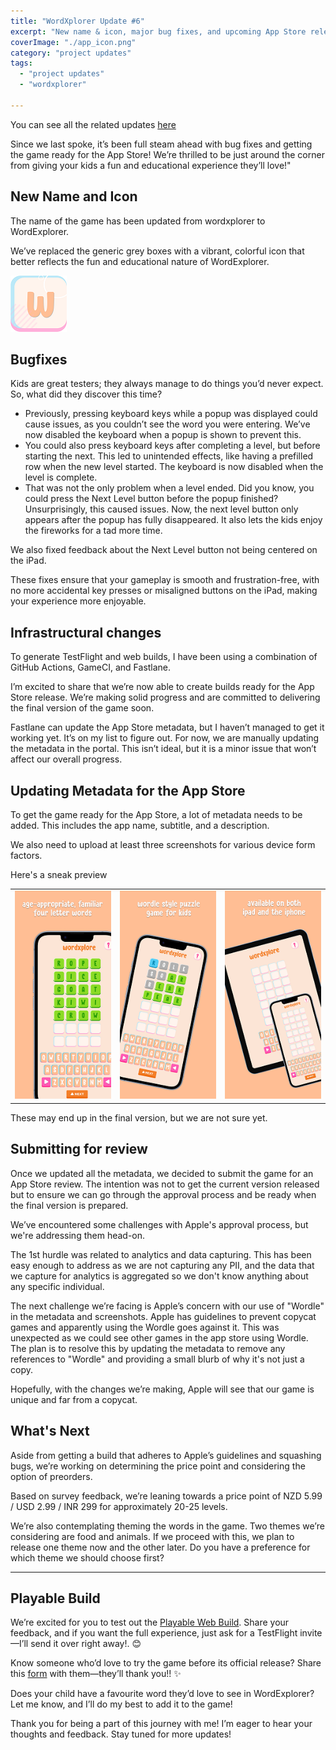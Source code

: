 ```yaml
---
title: "WordXplorer Update #6"
excerpt: "New name & icon, major bug fixes, and upcoming App Store release. Test the latest build and give your feedback!"
coverImage: "./app_icon.png"
category: "project updates"
tags:
  - "project updates"
  - "wordxplorer"

---
```


You can see all the related updates [here](/tags/wordxplorer)

Since we last spoke, it’s been full steam ahead with bug fixes and getting the game ready for the App Store! We’re thrilled to be just around the corner from giving your kids a fun and educational experience they’ll love!"

## New Name and Icon

The name of the game has been updated from wordxplorer to WordExplorer.

We’ve replaced the generic grey boxes with a vibrant, colorful icon that better reflects the fun and educational nature of WordExplorer.

![App_Icon](./app_icon.png)

## Bugfixes

Kids are great testers; they always manage to do things you’d never expect. So, what did they discover this time?

- Previously, pressing keyboard keys while a popup was displayed could cause issues, as you couldn’t see the word you were entering. We’ve now disabled the keyboard when a popup is shown to prevent this.
- You could also press keyboard keys after completing a level, but before starting the next. This led to unintended effects, like having a prefilled row when the new level started. The keyboard is now disabled when the level is complete.
- That was not the only problem when a level ended. Did you know, you could press the Next Level button before the popup finished? Unsurprisingly, this caused issues. Now, the next level button only appears after the popup has fully disappeared. It also lets the kids enjoy the fireworks for a tad more time.

We also fixed feedback about the Next Level button not being centered on the iPad.

These fixes ensure that your gameplay is smooth and frustration-free, with no more accidental key presses or misaligned buttons on the iPad, making your experience more enjoyable.

## Infrastructural changes

To generate TestFlight and web builds, I have been using a combination of GitHub Actions, GameCI, and Fastlane.

I’m excited to share that we’re now able to create builds ready for the App Store release. We’re making solid progress and are committed to delivering the final version of the game soon.

Fastlane can update the App Store metadata, but I haven’t managed to get it working yet. It’s on my list to figure out. For now, we are manually updating the metadata in the portal. This isn’t ideal, but it is a minor issue that won’t affect our overall progress.

## Updating Metadata for the App Store

To get the game ready for the App Store, a lot of metadata needs to be added. This includes the app name, subtitle, and a description.

We also need to upload at least three screenshots for various device form factors.

Here's a sneak preview

|                                     |                                     |                                     |
|-------------------------------------|-------------------------------------|-------------------------------------| 
| ![Screenshot 1](./screenshot_1.png) | ![Screenshot 2](./screenshot_2.png) | ![Screenshot 3](./screenshot_3.png) |

These may end up in the final version, but we are not sure yet.

## Submitting for review

Once we updated all the metadata, we decided to submit the game for an App Store review. The intention was not to get the current version released but to ensure we can go through the approval process and be ready when the final version is prepared.

We’ve encountered some challenges with Apple's approval process, but we're addressing them head-on.

The 1st hurdle was related to analytics and data capturing. This has been easy enough to address as we are not capturing any PII, and the data that we capture for analytics is aggregated so we don't know anything about any specific individual.

The next challenge we’re facing is Apple’s concern with our use of "Wordle" in the metadata and screenshots. Apple has guidelines to prevent copycat games and apparently using the Wordle goes against it. This was unexpected as we could see other games in the app store using Wordle. The plan is to resolve this by updating the metadata to remove any references to "Wordle" and providing a small blurb of why it's not just a copy.

Hopefully, with the changes we’re making, Apple will see that our game is unique and far from a copycat.

## What's Next

Aside from getting a build that adheres to Apple’s guidelines and squashing bugs, we’re working on determining the price point and considering the option of preorders.

Based on survey feedback, we’re leaning towards a price point of NZD 5.99 / USD 2.99 / INR 299 for approximately 20-25 levels.

We’re also contemplating theming the words in the game. Two themes we’re considering are food and animals. If we proceed with this, we plan to release one theme now and the other later. Do you have a preference for which theme we should choose first?

---

## Playable Build

We’re excited for you to test out the [Playable Web Build](https://golden-pony-d2c3f0.netlify.app/). Share your feedback, and if you want the full experience, just ask for a TestFlight invite—I’ll send it over right away!. 😊

Know someone who’d love to try the game before its official release? Share this [form](https://tally.so/r/wverVQ) with them—they’ll thank you!! ✨

Does your child have a favourite word they’d love to see in WordExplorer? Let me know, and I’ll do my best to add it to the game!

Thank you for being a part of this journey with me! I’m eager to hear your thoughts and feedback. Stay tuned for more updates!